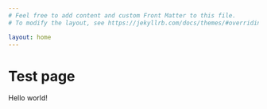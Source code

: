 ```yaml
---
# Feel free to add content and custom Front Matter to this file.
# To modify the layout, see https://jekyllrb.com/docs/themes/#overriding-theme-defaults

layout: home
---
```


# Test page

Hello world!

<div id="box" style="width:200px; height:200px"></div>

<script>

    document.addEventListener("keydown", (event) => {
        if (event.key == " ") {
            document.getElementById("box").style.backgroundColor = "red";
        }
    })

</script>